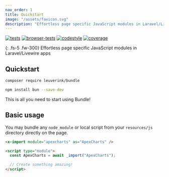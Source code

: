 ```yaml
---
nav_order: 1
title: Quickstart
image: "/assets/favicon.svg"
description: "Effortless page specific JavaScript modules in Laravel/Livewire apps"
---
```


[![tests](https://github.com/gwleuverink/bundle/actions/workflows/tests.yml/badge.svg)](https://github.com/gwleuverink/bundle/actions/workflows/tests.yml)
[![browser-tests](https://github.com/gwleuverink/bundle/actions/workflows/browser-tests.yml/badge.svg)](https://github.com/gwleuverink/bundle/actions/workflows/browser-tests.yml)
[![codestyle](https://github.com/gwleuverink/bundle/actions/workflows/codestyle.yml/badge.svg)](https://github.com/gwleuverink/bundle/actions/workflows/codestyle.yml)
[![coverage](https://img.shields.io/codecov/c/github/gwleuverink/bundle?token=ON4MTY8C1B&color=45%2C190%2C65)](https://codecov.io/gh/gwleuverink/bundle)

{: .fs-5 .fw-300}
Effortless page specific JavaScript modules in Laravel/Livewire apps

## Quickstart

```bash
composer require leuverink/bundle
```

```bash
npm install bun --save-dev
```

This is all you need to start using Bundle!

## Basic usage

You may bundle any `node_module` or local script from your `resources/js` directory directly on the page.

```html
<x-import module="apexcharts" as="ApexCharts" />

<script type="module">
  const ApexCharts = await _import("ApexCharts");

  // Create something amazing!
</script>
```
